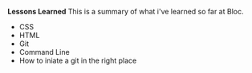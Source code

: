 **Lessons Learned**
This is a summary of what i've learned so far at Bloc.

- CSS
- HTML
- Git
- Command Line
- How to iniate a git in the right place
